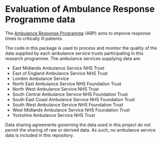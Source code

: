 # Evaluation of Ambulance Response Programme data

The [Ambulance Response Programme](https://www.england.nhs.uk/ourwork/qual-clin-lead/arp/) 
(ARP) aims to improve response times to critically ill patients.

The code in this package is used to process and monitor the quality of the 
data supplied by each ambulance service trusts participating in this research 
programme.  The ambulance services supplying data are:
  + East Midlands Ambulance Service NHS Trust
  + East of England Ambulance Service NHS Trust
  + London Ambulance Service
  + North East Ambulance Service NHS Foundation Trust
  + North West Ambulance Service NHS Trust
  + South Central Ambulance Service NHS Foundation Trust
  + South East Coast Ambulance Service NHS Foundation Trust
  + South West Ambulance Service NHS Foundation Trust
  + West Midlands Ambulance Service NHS Foundation Trust
  + Yorkshire Ambulance Service NHS Trust

Data sharing agreements governing the data used in this project do not permit
the sharing of raw or derived data.  As such, no ambulance service data is 
included in this repository.

